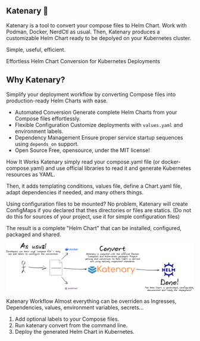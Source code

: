 ## Katenary 👋

<!--

**Here are some ideas to get you started:**

🙋‍♀️ A short introduction - what is your organization all about?
🌈 Contribution guidelines - how can the community get involved?
👩‍💻 Useful resources - where can the community find your docs? Is there anything else the community should know?
🍿 Fun facts - what does your team eat for breakfast?
🧙 Remember, you can do mighty things with the power of [Markdown](https://docs.github.com/github/writing-on-github/getting-started-with-writing-and-formatting-on-github/basic-writing-and-formatting-syntax)
-->
Katenary is a tool to convert your compose files to Helm Chart. Work with Podman, Docker, NerdCtl as usual. Then, Katenary produces a customizable Helm Chart ready to be depolyed on your Kubernetes cluster.

Simple, useful, efficient.

Effortless Helm Chart Conversion for Kubernetes Deployments

## Why Katenary?
Simplify your deployment workflow by converting Compose files into production-ready Helm Charts with ease.

- Automated Conversion
Generate complete Helm Charts from your Compose files effortlessly.
- Flexible Configuration
Customize deployments with `values.yaml` and environment labels.
- Dependency Management
Ensure proper service startup sequences using `depends_on` support.
- Open Source
Free, opensource, under the MIT license!


How It Works
Katenary simply read your compose.yaml file (or docker-compose.yaml) and use official libraries to read it and generate Kubernetes resources as YAML.

Then, it adds templating conditions, values file, define a Chart.yaml file, adapt dependencies if needed, and many others things.

Using configuration files to be mounted? No problem, Katenary will create ConfigMaps if you declared that thes directories or files are statics.
(Do not do this for sources of your project, use it for simple configuration files)

The result is a complete "Helm Chart" that can be installed, configured, packaged and shared.

![](https://github.com/Katenary/katenary/raw/refs/heads/develop/doc/docs/statics/workflow.svg)

Katenary Workflow
Almost everything can be overriden as Ingresses, Dependencies, values, environment variables, secrets...

1. Add optional labels to your Compose files.
1. Run katenary convert from the command line.
1. Deploy the generated Helm Chart in Kubernetes.
